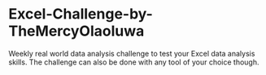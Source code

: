 # Excel-Challenge-by-TheMercyOlaoluwa
Weekly real world data analysis challenge to test your Excel data analysis skills. The challenge can also be done with any tool of your choice though. 
